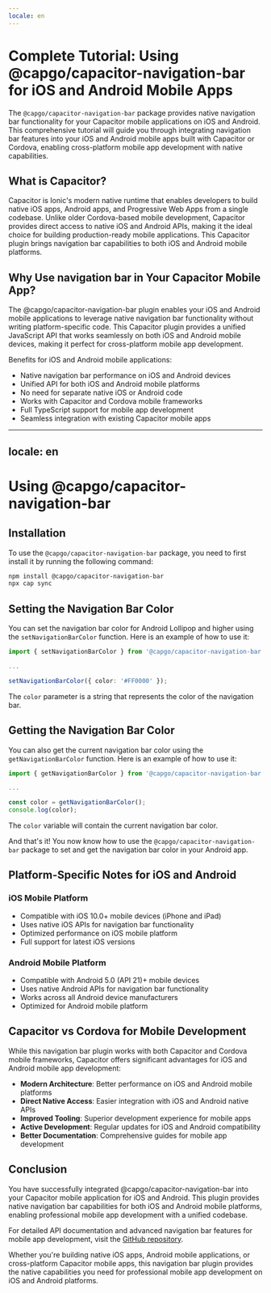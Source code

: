 ```yaml
---
locale: en
---
```


# Complete Tutorial: Using @capgo/capacitor-navigation-bar for iOS and Android Mobile Apps

The `@capgo/capacitor-navigation-bar` package provides native navigation bar functionality for your Capacitor mobile applications on iOS and Android. This comprehensive tutorial will guide you through integrating navigation bar features into your iOS and Android mobile apps built with Capacitor or Cordova, enabling cross-platform mobile app development with native capabilities.

## What is Capacitor?

Capacitor is Ionic's modern native runtime that enables developers to build native iOS apps, Android apps, and Progressive Web Apps from a single codebase. Unlike older Cordova-based mobile development, Capacitor provides direct access to native iOS and Android APIs, making it the ideal choice for building production-ready mobile applications. This Capacitor plugin brings navigation bar capabilities to both iOS and Android mobile platforms.

## Why Use navigation bar in Your Capacitor Mobile App?

The @capgo/capacitor-navigation-bar plugin enables your iOS and Android mobile applications to leverage native navigation bar functionality without writing platform-specific code. This Capacitor plugin provides a unified JavaScript API that works seamlessly on both iOS and Android mobile devices, making it perfect for cross-platform mobile app development.

Benefits for iOS and Android mobile applications:
- Native navigation bar performance on iOS and Android devices
- Unified API for both iOS and Android mobile platforms
- No need for separate native iOS or Android code
- Works with Capacitor and Cordova mobile frameworks
- Full TypeScript support for mobile app development
- Seamless integration with existing Capacitor mobile apps

---
locale: en
---
# Using @capgo/capacitor-navigation-bar

## Installation

To use the `@capgo/capacitor-navigation-bar` package, you need to first install it by running the following command:

```bash
npm install @capgo/capacitor-navigation-bar
npx cap sync
```

## Setting the Navigation Bar Color

You can set the navigation bar color for Android Lollipop and higher using the `setNavigationBarColor` function. Here is an example of how to use it:

```typescript
import { setNavigationBarColor } from '@capgo/capacitor-navigation-bar';

...

setNavigationBarColor({ color: '#FF0000' });
```

The `color` parameter is a string that represents the color of the navigation bar.

## Getting the Navigation Bar Color

You can also get the current navigation bar color using the `getNavigationBarColor` function. Here is an example of how to use it:

```typescript
import { getNavigationBarColor } from '@capgo/capacitor-navigation-bar';

...

const color = getNavigationBarColor();
console.log(color);
```

The `color` variable will contain the current navigation bar color.

And that's it! You now know how to use the `@capgo/capacitor-navigation-bar` package to set and get the navigation bar color in your Android app.

## Platform-Specific Notes for iOS and Android

### iOS Mobile Platform

- Compatible with iOS 10.0+ mobile devices (iPhone and iPad)
- Uses native iOS APIs for navigation bar functionality
- Optimized performance on iOS mobile platform
- Full support for latest iOS versions

### Android Mobile Platform

- Compatible with Android 5.0 (API 21)+ mobile devices
- Uses native Android APIs for navigation bar functionality
- Works across all Android device manufacturers
- Optimized for Android mobile platform

## Capacitor vs Cordova for Mobile Development

While this navigation bar plugin works with both Capacitor and Cordova mobile frameworks, Capacitor offers significant advantages for iOS and Android mobile app development:

- **Modern Architecture**: Better performance on iOS and Android mobile platforms
- **Direct Native Access**: Easier integration with iOS and Android native APIs
- **Improved Tooling**: Superior development experience for mobile apps
- **Active Development**: Regular updates for iOS and Android compatibility
- **Better Documentation**: Comprehensive guides for mobile app development

## Conclusion

You have successfully integrated @capgo/capacitor-navigation-bar into your Capacitor mobile application for iOS and Android. This plugin provides native navigation bar capabilities for both iOS and Android mobile platforms, enabling professional mobile app development with a unified codebase.

For detailed API documentation and advanced navigation bar features for mobile app development, visit the [GitHub repository](https://github.com/Cap-go/capacitor-navigation-bar).

Whether you're building native iOS apps, Android mobile applications, or cross-platform Capacitor mobile apps, this navigation bar plugin provides the native capabilities you need for professional mobile app development on iOS and Android platforms.
